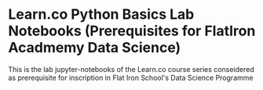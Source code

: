 # Learn.co Python Basics Lab Notebooks (Prerequisites for FlatIron Acadmemy Data Science)

This is the lab jupyter-notebooks of the Learn.co course series conseidered as prerequisite for inscription in Flat Iron School's Data Science Programme
